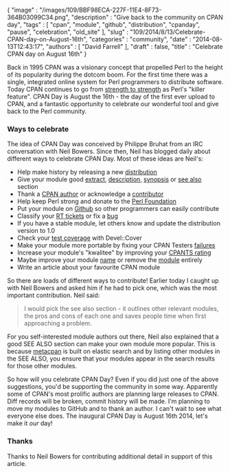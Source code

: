 {
   "image" : "/images/109/BBF98ECA-227F-11E4-8F73-364B03099C34.png",
   "description" : "Give back to the community on CPAN day",
   "tags" : [
      "cpan",
      "module",
      "github",
      "distribution",
      "cpanday",
      "pause",
      "celebration",
      "old_site"
   ],
   "slug" : "109/2014/8/13/Celebrate-CPAN-day-on-August-16th",
   "categories" : "community",
   "date" : "2014-08-13T12:43:17",
   "authors" : [
      "David Farrell"
   ],
   "draft" : false,
   "title" : "Celebrate CPAN day on August 16th"
}


Back in 1995 CPAN was a visionary concept that propelled Perl to the height of its popularity during the dotcom boom. For the first time there was a single, integrated online system for Perl programmers to distribute software. Today CPAN continues to go from [strength to strength](http://neilb.org/cpan-report/) as Perl's "killer feature". CPAN Day is August the 16th - the day of the first ever upload to CPAN, and a fantastic opportunity to celebrate our wonderful tool and give back to the Perl community.

### Ways to celebrate

The idea of CPAN Day was conceived by Philippe Bruhat from an IRC conversation with Neil Bowers. Since then, Neil has blogged daily about different ways to celebrate CPAN Day. Most of these ideas are Neil's:

-   Help make history by releasing a new [distribution](http://blogs.perl.org/users/neilb/2014/07/the-ghost-of-cpan-days-past.html)
-   Give your module good [extract](http://blogs.perl.org/users/neilb/2014/07/give-your-modules-a-good-abstract.html), [description](http://blogs.perl.org/users/neilb/2014/08/craft-the-first-paragraph-of-your-description.html), [synopsis](http://blogs.perl.org/users/neilb/2014/07/give-your-modules-a-good-synopsis.html) []() or [see also](http://blogs.perl.org/users/neilb/2014/07/give-your-module-a-good-see-also-section.html) section
-   Thank a [CPAN author](http://blogs.perl.org/users/neilb/2014/08/thank-a-cpan-author-on-cpan-day.html) or acknowledge a [contributor](http://blogs.perl.org/users/neilb/2014/08/acknowledge-your-contributors-on-cpan-day.html)
-   Help keep Perl strong and donate to the [Perl Foundation](https://secure.donor.com/pf012/give)
-   Put your module on [Github](http://blogs.perl.org/users/neilb/2014/08/put-your-cpan-distributions-on-github.html) so other programmers can easily contribute
-   Classify your [RT tickets](http://blogs.perl.org/users/neilb/2014/08/classify-your-rt-tickets-on-cpan-day.html) or fix a [bug](http://blogs.perl.org/users/neilb/2014/08/fix-a-bug-on-cpan-day.html)
-   If you have a stable module, let others know and update the distribution version to 1.0
-   Check your [test coverage](http://blogs.perl.org/users/neilb/2014/08/check-your-test-coverage-with-develcover.html) with Devel::Cover
-   Make your module more portable by fixing your CPAN Testers [failures](http://blogs.perl.org/users/neilb/2014/08/fix-your-cpan-testers-failures.html)
-   Increase your module's "kwalitee" by improving your [CPANTS rating](http://blogs.perl.org/users/neilb/2014/08/get-cpants-clean-on-cpan-day.html)
-   Maybe improve your module [name](http://blogs.perl.org/users/neilb/2014/08/dont-be-afraid-to-rename-your-module-dist.html) or remove the [module](http://blogs.perl.org/users/book/2014/08/curating-cpan-sometimes-mean-deleting-stuff.html) entirely
-   Write an article about your favourite CPAN module

So there are loads of different ways to contribute! Earlier today I caught up with Neil Bowers and asked him if he had to pick one, which was the most important contribution. Neil said:

> I would pick the see also section - it outlines other relevant modules, the pros and cons of each one and saves people time when first approaching a problem.

For you self-interested module authors out there, Neil also explained that a good SEE ALSO section can make your own module more popular. This is because [metacpan](https://metacpan.org/) is built on elastic search and by listing other modules in the SEE ALSO, you ensure that your modules appear in the search results for those other modules.

So how will you celebrate CPAN Day? Even if you did just one of the above suggestions, you'd be supporting the community in some way. Apparently some of CPAN's most prolific authors are planning large releases to CPAN. Diff records will be broken, commit history will be made. I'm planning to move my modules to GitHub and to thank an author. I can't wait to see what everyone else does. The inaugural CPAN Day is August 16th 2014, let's make it *our* day!

### Thanks

Thanks to Neil Bowers for contributing additional detail in support of this article.
